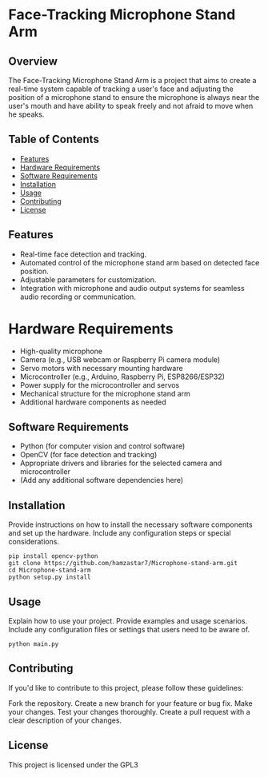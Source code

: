 # Face-Tracking Microphone Stand Arm
## Overview
The Face-Tracking Microphone Stand Arm is a project that aims to create a real-time system capable of tracking a user's face and adjusting the position of a microphone stand to ensure the microphone is always near the user's mouth and have ability to speak freely and not afraid to move when he speaks.
## Table of Contents
- [Features](#features)
- [Hardware Requirements](#hardware-requirements)
- [Software Requirements](#software-requirements)
- [Installation](#installation)
- [Usage](#usage)
- [Contributing](#contributing)
- [License](#license)
## Features
- Real-time face detection and tracking.
- Automated control of the microphone stand arm based on detected face position.
- Adjustable parameters for customization.
- Integration with microphone and audio output systems for seamless audio recording or communication.
# Hardware Requirements

- High-quality microphone
- Camera (e.g., USB webcam or Raspberry Pi camera module)
- Servo motors with necessary mounting hardware
- Microcontroller (e.g., Arduino, Raspberry Pi, ESP8266/ESP32)
- Power supply for the microcontroller and servos
- Mechanical structure for the microphone stand arm
- Additional hardware components as needed

## Software Requirements

- Python (for computer vision and control software)
- OpenCV (for face detection and tracking)
- Appropriate drivers and libraries for the selected camera and microcontroller
- (Add any additional software dependencies here)

## Installation
Provide instructions on how to install the necessary software components and set up the hardware. Include any configuration steps or special considerations.
```shell
pip install opencv-python
git clone https://github.com/hamzastar7/Microphone-stand-arm.git
cd Microphone-stand-arm
python setup.py install
```
## Usage
Explain how to use your project. Provide examples and usage scenarios. Include any configuration files or settings that users need to be aware of.
```shell
python main.py
```
## Contributing
If you'd like to contribute to this project, please follow these guidelines:

Fork the repository.
Create a new branch for your feature or bug fix.
Make your changes.
Test your changes thoroughly.
Create a pull request with a clear description of your changes.


## License
This project is licensed under the GPL3
